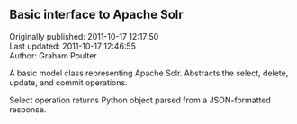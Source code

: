 ## Basic interface to Apache Solr  
Originally published: 2011-10-17 12:17:50  
Last updated: 2011-10-17 12:46:55  
Author: Graham Poulter  
  
A basic model class representing Apache Solr.  Abstracts the select, delete, update, and commit operations.

Select operation returns Python object parsed from a JSON-formatted response.